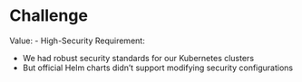 # Challenge

Value: - High-Security Requirement:
  - We had robust security standards for our Kubernetes clusters
  - But official Helm charts didn’t support modifying security configurations